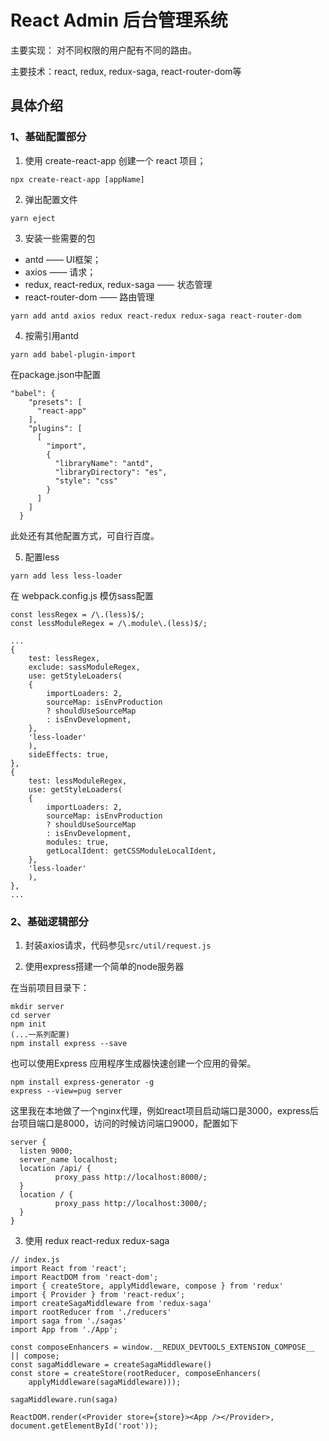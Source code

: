 # React Admin 后台管理系统

主要实现： 对不同权限的用户配有不同的路由。

主要技术：react, redux, redux-saga, react-router-dom等

## 具体介绍

### 1、基础配置部分

1. 使用 create-react-app 创建一个 react 项目；

```
npx create-react-app [appName]
```

2. 弹出配置文件

```
yarn eject
```

3. 安装一些需要的包

- antd —— UI框架；
- axios —— 请求；
- redux, react-redux, redux-saga —— 状态管理
- react-router-dom —— 路由管理

```
yarn add antd axios redux react-redux redux-saga react-router-dom
```

4. 按需引用antd

```
yarn add babel-plugin-import
```

在package.json中配置

```
"babel": {
    "presets": [
      "react-app"
    ],
    "plugins": [
      [
        "import",
        {
          "libraryName": "antd",
          "libraryDirectory": "es",
          "style": "css"
        }
      ]
    ]
  }
```

此处还有其他配置方式，可自行百度。

5. 配置less

```
yarn add less less-loader
```

在 webpack.config.js 模仿sass配置

```
const lessRegex = /\.(less)$/;
const lessModuleRegex = /\.module\.(less)$/;

...
{
    test: lessRegex,
    exclude: sassModuleRegex,
    use: getStyleLoaders(
    {
        importLoaders: 2,
        sourceMap: isEnvProduction
        ? shouldUseSourceMap
        : isEnvDevelopment,
    },
    'less-loader'
    ),
    sideEffects: true,
},
{
    test: lessModuleRegex,
    use: getStyleLoaders(
    {
        importLoaders: 2,
        sourceMap: isEnvProduction
        ? shouldUseSourceMap
        : isEnvDevelopment,
        modules: true,
        getLocalIdent: getCSSModuleLocalIdent,
    },
    'less-loader'
    ),
},
...

```

### 2、基础逻辑部分

1. 封装axios请求，代码参见```src/util/request.js```

2. 使用express搭建一个简单的node服务器

在当前项目目录下：

```
mkdir server
cd server
npm init
(...一系列配置)
npm install express --save
```

也可以使用Express 应用程序生成器快速创建一个应用的骨架。

```
npm install express-generator -g
express --view=pug server
```

这里我在本地做了一个nginx代理，例如react项目启动端口是3000，express后台项目端口是8000，访问的时候访问端口9000，配置如下

```
server {
  listen 9000;
  server_name localhost;
  location /api/ {
          proxy_pass http://localhost:8000/;
  }
  location / {
          proxy_pass http://localhost:3000/;
  }
}
```

3. 使用 redux react-redux redux-saga

```
// index.js
import React from 'react';
import ReactDOM from 'react-dom';
import { createStore, applyMiddleware, compose } from 'redux'
import { Provider } from 'react-redux';
import createSagaMiddleware from 'redux-saga'
import rootReducer from './reducers'
import saga from './sagas'
import App from './App';

const composeEnhancers = window.__REDUX_DEVTOOLS_EXTENSION_COMPOSE__ || compose;
const sagaMiddleware = createSagaMiddleware()
const store = createStore(rootReducer, composeEnhancers(
    applyMiddleware(sagaMiddleware)));

sagaMiddleware.run(saga)

ReactDOM.render(<Provider store={store}><App /></Provider>, document.getElementById('root'));
```